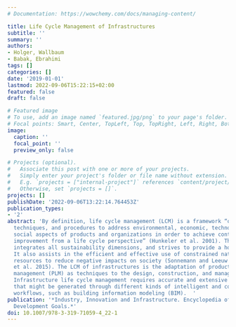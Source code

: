 ```yaml
---
# Documentation: https://wowchemy.com/docs/managing-content/

title: Life Cycle Management of Infrastructures
subtitle: ''
summary: ''
authors:
- Holger, Wallbaum
- Babak, Ebrahimi
tags: []
categories: []
date: '2019-01-01'
lastmod: 2022-09-06T15:22:15+02:00
featured: false
draft: false

# Featured image
# To use, add an image named `featured.jpg/png` to your page's folder.
# Focal points: Smart, Center, TopLeft, Top, TopRight, Left, Right, BottomLeft, Bottom, BottomRight.
image:
  caption: ''
  focal_point: ''
  preview_only: false

# Projects (optional).
#   Associate this post with one or more of your projects.
#   Simply enter your project's folder or file name without extension.
#   E.g. `projects = ["internal-project"]` references `content/project/deep-learning/index.md`.
#   Otherwise, set `projects = []`.
projects: []
publishDate: '2022-09-06T13:22:14.764453Z'
publication_types:
- '2'
abstract: 'By definition, life cycle management (LCM) is a framework “of concepts,
  techniques, and procedures to address environmental, economic, technological, and
  social aspects of products and organizations in order to achieve continuous ‘sustainable’
  improvement from a life cycle perspective” (Hunkeler et al. 2001). Thus, LCM theoretically
  integrates all sustainability dimensions, and strives to provide a holistic perspective.
  It also assists in the efficient and effective use of constrained natural and financial
  resources to reduce negative impacts on society (Sonnemann and Leeuw 2006; Adibi
  et al. 2015). The LCM of infrastructures is the adaptation of product life cycle
  management (PLM) as techniques to the design, construction, and management of infrastructures.
  Infrastructure life cycle management requires accurate and extensive information
  that might be generated through different kinds of intelligent and connected information
  workflows, such as building information modeling (BIM).  '
publication: '*Industry, Innovation and Infrastructure. Encyclopedia of the UN Sustainable
  Development Goals.*'
doi: 10.1007/978-3-319-71059-4_22-1
---
```

